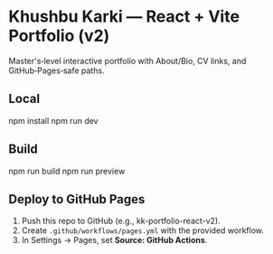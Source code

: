 # Khushbu Karki — React + Vite Portfolio (v2)

Master's‑level interactive portfolio with About/Bio, CV links, and GitHub‑Pages‑safe paths.

## Local
npm install
npm run dev

## Build
npm run build
npm run preview

## Deploy to GitHub Pages
1) Push this repo to GitHub (e.g., kk-portfolio-react-v2).
2) Create `.github/workflows/pages.yml` with the provided workflow.
3) In Settings → Pages, set **Source: GitHub Actions**.
